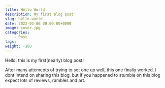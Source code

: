 ```yaml
---
title: Hello World
description: My first blog post
slug: hello-world
date: 2022-03-06 00:00:00+0000
image: cover.jpg
categories:
    - Post
tags:
weight: -100
---
```


Hello, this is my first(nearly) blog post!

After many attemepts of trying to set one up well, this one finally worked. I dont intend on sharing this blog, but if you happened to stumble on this blog expect lots of reviews, rambles and art.
